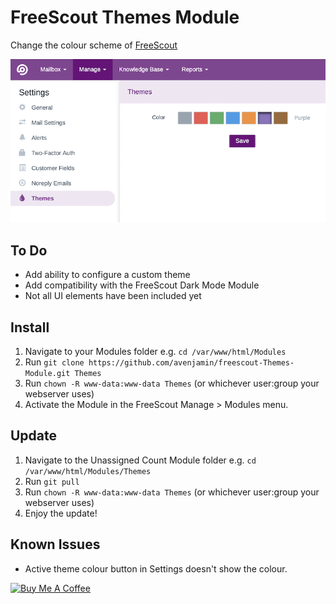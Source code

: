 # FreeScout Themes Module
 Change the colour scheme of [FreeScout](https://github.com/freescout-helpdesk/freescout "FreeScout")
 
 ![FreeScout Themes Settings](Public/img/FreeScout-Themes-Settings.png)
 
## To Do
* Add ability to configure a custom theme
* Add compatibility with the FreeScout Dark Mode Module
* Not all UI elements have been included yet

## Install
1. Navigate to your Modules folder e.g. `cd /var/www/html/Modules`
2. Run `git clone https://github.com/avenjamin/freescout-Themes-Module.git Themes`
3. Run `chown -R www-data:www-data Themes` (or whichever user:group your webserver uses)
4. Activate the Module in the FreeScout Manage > Modules menu.

## Update
1. Navigate to the Unassigned Count Module folder e.g. `cd /var/www/html/Modules/Themes`
2. Run `git pull`
3. Run `chown -R www-data:www-data Themes` (or whichever user:group your webserver uses)
4. Enjoy the update!

## Known Issues
* Active theme colour button in Settings doesn't show the colour.

<a href="https://www.buymeacoffee.com/benperry" target="_blank"><img src="https://cdn.buymeacoffee.com/buttons/default-orange.png" alt="Buy Me A Coffee" height="41" width="174"></a>